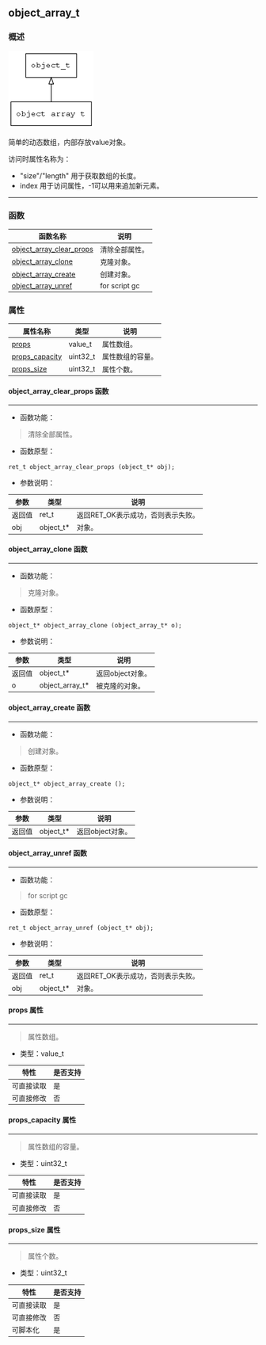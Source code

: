 ## object\_array\_t
### 概述
![image](images/object_array_t_0.png)

简单的动态数组，内部存放value对象。

访问时属性名称为：

* "size"/"length" 用于获取数组的长度。
* index 用于访问属性，-1可以用来追加新元素。
----------------------------------
### 函数
<p id="object_array_t_methods">

| 函数名称 | 说明 | 
| -------- | ------------ | 
| <a href="#object_array_t_object_array_clear_props">object\_array\_clear\_props</a> | 清除全部属性。 |
| <a href="#object_array_t_object_array_clone">object\_array\_clone</a> | 克隆对象。 |
| <a href="#object_array_t_object_array_create">object\_array\_create</a> | 创建对象。 |
| <a href="#object_array_t_object_array_unref">object\_array\_unref</a> | for script gc |
### 属性
<p id="object_array_t_properties">

| 属性名称 | 类型 | 说明 | 
| -------- | ----- | ------------ | 
| <a href="#object_array_t_props">props</a> | value\_t | 属性数组。 |
| <a href="#object_array_t_props_capacity">props\_capacity</a> | uint32\_t | 属性数组的容量。 |
| <a href="#object_array_t_props_size">props\_size</a> | uint32\_t | 属性个数。 |
#### object\_array\_clear\_props 函数
-----------------------

* 函数功能：

> <p id="object_array_t_object_array_clear_props">清除全部属性。

* 函数原型：

```
ret_t object_array_clear_props (object_t* obj);
```

* 参数说明：

| 参数 | 类型 | 说明 |
| -------- | ----- | --------- |
| 返回值 | ret\_t | 返回RET\_OK表示成功，否则表示失败。 |
| obj | object\_t* | 对象。 |
#### object\_array\_clone 函数
-----------------------

* 函数功能：

> <p id="object_array_t_object_array_clone">克隆对象。

* 函数原型：

```
object_t* object_array_clone (object_array_t* o);
```

* 参数说明：

| 参数 | 类型 | 说明 |
| -------- | ----- | --------- |
| 返回值 | object\_t* | 返回object对象。 |
| o | object\_array\_t* | 被克隆的对象。 |
#### object\_array\_create 函数
-----------------------

* 函数功能：

> <p id="object_array_t_object_array_create">创建对象。

* 函数原型：

```
object_t* object_array_create ();
```

* 参数说明：

| 参数 | 类型 | 说明 |
| -------- | ----- | --------- |
| 返回值 | object\_t* | 返回object对象。 |
#### object\_array\_unref 函数
-----------------------

* 函数功能：

> <p id="object_array_t_object_array_unref">for script gc

* 函数原型：

```
ret_t object_array_unref (object_t* obj);
```

* 参数说明：

| 参数 | 类型 | 说明 |
| -------- | ----- | --------- |
| 返回值 | ret\_t | 返回RET\_OK表示成功，否则表示失败。 |
| obj | object\_t* | 对象。 |
#### props 属性
-----------------------
> <p id="object_array_t_props">属性数组。

* 类型：value\_t

| 特性 | 是否支持 |
| -------- | ----- |
| 可直接读取 | 是 |
| 可直接修改 | 否 |
#### props\_capacity 属性
-----------------------
> <p id="object_array_t_props_capacity">属性数组的容量。

* 类型：uint32\_t

| 特性 | 是否支持 |
| -------- | ----- |
| 可直接读取 | 是 |
| 可直接修改 | 否 |
#### props\_size 属性
-----------------------
> <p id="object_array_t_props_size">属性个数。

* 类型：uint32\_t

| 特性 | 是否支持 |
| -------- | ----- |
| 可直接读取 | 是 |
| 可直接修改 | 否 |
| 可脚本化   | 是 |
